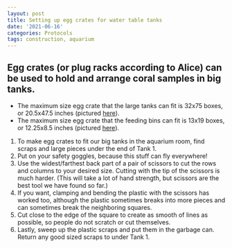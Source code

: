 ```yaml
---
layout: post
title: Setting up egg crates for water table tanks
date: '2021-06-16'
categories: Protocols
tags: construction, aquarium
---
```

## Egg crates (or plug racks according to Alice) can be used to hold and arrange coral samples in big tanks.
- The maximum size egg crate that the large tanks can fit is 32x75 boxes, or 20.5x47.5 inches (pictured [here](https://github.com/atho1803/AT_Putnam_Lab_Notebook/blob/master/images/Tank_2_Egg_Crate.jpeg)).
- The maximum size egg crate that the feeding bins can fit is 13x19 boxes, or 12.25x8.5 inches (pictured [here](https://github.com/atho1803/AT_Putnam_Lab_Notebook/blob/master/images/Feeding_Egg_Crate.jpeg)).

1. To make egg crates to fit our big tanks in the aquarium room, find scraps and large pieces under the end of Tank 1.
2. Put on your safety goggles, because this stuff can fly everywhere!
3. Use the widest/farthest back part of a pair of scissors to cut the rows and columns to your desired size. Cutting with the tip of the scissors is much harder. (This will take a lot of hand strength, but scissors are the best tool we have found so far.)
4. If you want, clamping and bending the plastic with the scissors has worked too, although the plastic sometimes breaks into more pieces and can sometimes break the neighboring squares.
5. Cut close to the edge of the square to create as smooth of lines as possible, so people do not scratch or cut themselves.
6. Lastly, sweep up the plastic scraps and put them in the garbage can. Return any good sized scraps to under Tank 1.
